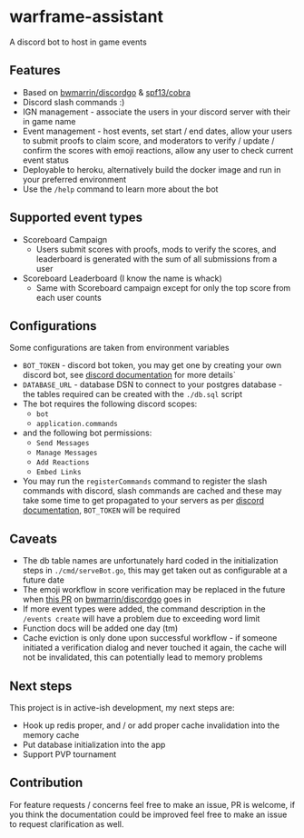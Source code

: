 # warframe-assistant

A discord bot to host in game events

## Features

- Based on [bwmarrin/discordgo](https://github.com/bwmarrin/discordgo) & [spf13/cobra](https://github.com/spf13/cobra)
- Discord slash commands :)
- IGN management - associate the users in your discord server with their in game name
- Event management - host events, set start / end dates, allow your users to submit proofs to claim score, and moderators to verify / update / confirm the scores with emoji reactions, allow any user to check current event status
- Deployable to heroku, alternatively build the docker image and run in your preferred environment
- Use the `/help` command to learn more about the bot

## Supported event types
- Scoreboard Campaign
  - Users submit scores with proofs, mods to verify the scores, and leaderboard is generated with the sum of all submissions from a user
- Scoreboard Leaderboard (I know the name is whack)
  - Same with Scoreboard campaign except for only the top score from each user counts

## Configurations

Some configurations are taken from environment variables
- `BOT_TOKEN` - discord bot token, you may get one by creating your own discord bot, see [discord documentation](https://discord.com/developers/docs/intro) for more details`
- `DATABASE_URL` - database DSN to connect to your postgres database - the tables required can be created with the `./db.sql` script
- The bot requires the following discord scopes:
  - `bot`
  - `application.commands`
- and the following bot permissions:
  - `Send Messages`
  - `Manage Messages`
  - `Add Reactions`
  - `Embed Links`
- You may run the `registerCommands` command to register the slash commands with discord, slash commands are cached and these may take some time to get propagated to your servers as per [discord documentation](https://discord.com/developers/docs/interactions/slash-commands#registering-a-command), `BOT_TOKEN` will be required
## Caveats

- The db table names are unfortunately hard coded in the initialization steps in `./cmd/serveBot.go`, this may get taken out as configurable at a future date
- The emoji workflow in score verification may be replaced in the future when [this PR](https://github.com/bwmarrin/discordgo/pull/933) on [bwmarrin/discordgo](https://github.com/bwmarrin/discordgo) goes in
- If more event types were added, the command description in the `/events create` will have a problem due to exceeding word limit
- Function docs will be added one day (tm)
- Cache eviction is only done upon successful workflow - if someone initiated a verification dialog and never touched it again, the cache will not be invalidated, this can potentially lead to memory problems

## Next steps

This project is in active-ish development, my next steps are:
- Hook up redis proper, and / or add proper cache invalidation into the memory cache
- Put database initialization into the app
- Support PVP tournament

## Contribution

For feature requests / concerns feel free to make an issue, PR is welcome, if you think the documentation could be improved feel free to make an issue to request clarification as well.